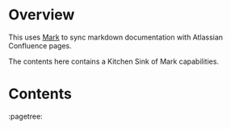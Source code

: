 <!-- Space: TS -->
<!-- Parent: Confluence Markdown Sync -->
<!-- Title: Mark Kitchen Sink -->
<!-- Label: markdown -->
<!-- Label: confluence -->

<!-- Macro: :pagetree:
     Template: ac:pagetree
     Reverse: 'false'
     ExpandCollapseAll: 'true'
     StartDepth: 2 -->

# Overview
This uses [Mark](https://github.com/kovetskiy/mark) to sync markdown documentation with Atlassian Confluence pages.

The contents here contains a Kitchen Sink of Mark capabilities.

# Contents
:pagetree: